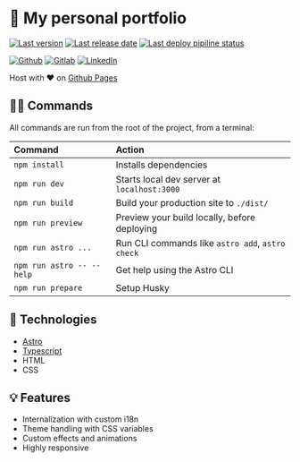 # 🙋 My personal portfolio

[![Last version](https://img.shields.io/github/v/release/ryubi98/portfolio?label=Version)](https://github.com/Ryubi98/portfolio/releases)
[![Last release date](https://img.shields.io/github/release-date/ryubi98/portfolio?label=Last%20release%20date)](https://github.com/Ryubi98/portfolio/releases)
[![Last deploy pipiline status](https://img.shields.io/github/actions/workflow/status/ryubi98/portfolio/deploy-github-pages.yml?label=Pipeline)](https://github.com/Ryubi98/portfolio/actions/workflows/deploy-github-pages.yml)

[![Github](https://img.shields.io/badge/Github----?style=social&logo=github)](https://github.com/Ryubi98)
[![Gitlab](https://img.shields.io/badge/Gitlab----?style=social&logo=gitlab)](https://gitlab.com/Ryubi98)
[![LinkedIn](https://img.shields.io/badge/LinkedIn----?style=social&logo=linkedin)](https://linkedin.com/in/antonin-ginet)

Host with ❤️ on [Github Pages](https://ryubi98.github.io/portfolio)

## 🧑‍💻 Commands

All commands are run from the root of the project, from a terminal:

| Command                   | Action                                           |
| :------------------------ | :----------------------------------------------- |
| `npm install`             | Installs dependencies                            |
| `npm run dev`             | Starts local dev server at `localhost:3000`      |
| `npm run build`           | Build your production site to `./dist/`          |
| `npm run preview`         | Preview your build locally, before deploying     |
| `npm run astro ...`       | Run CLI commands like `astro add`, `astro check` |
| `npm run astro -- --help` | Get help using the Astro CLI                     |
| `npm run prepare`         | Setup Husky                                      |

## 🚀 Technologies

- [Astro](https://astro.build/)
- [Typescript](https://www.typescriptlang.org/)
- HTML
- CSS

## 💡 Features

- Internalization with custom i18n
- Theme handling with CSS variables
- Custom effects and animations
- Highly responsive
